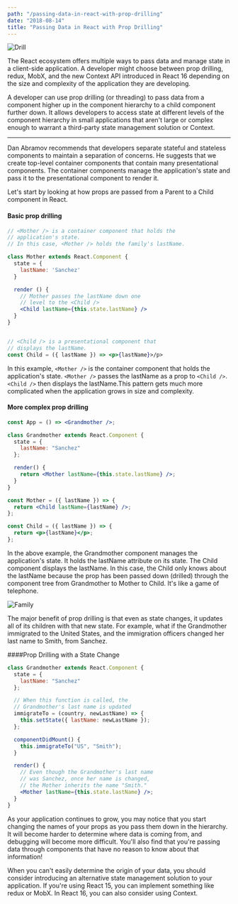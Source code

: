 ```yaml
---
path: "/passing-data-in-react-with-prop-drilling"
date: "2018-08-14"
title: "Passing Data in React with Prop Drilling"
---
```


![Drill](https://thepracticaldev.s3.amazonaws.com/i/m24vqp67i5vunluip6uy.jpg)

The React ecosystem offers multiple ways to pass data and manage state in a client-side application. A developer might choose between prop drilling, redux, MobX, and the new Context API introduced in React 16 depending on the size and complexity of the application they are developing.

A developer can use prop drilling (or threading) to pass data from a component higher up in the component hierarchy to a child component further down. It allows developers to access state at different levels of the component hierarchy in small applications that aren't large or complex enough to warrant a third-party state management solution or Context.

---

Dan Abramov recommends that developers separate stateful and stateless components to maintain a separation of concerns. He suggests that we create top-level container components that contain many presentational components. The container components manage the application's state and pass it to the presentational component to render it.

Let's start by looking at how props are passed from a Parent to a Child component in React.

#### Basic prop drilling

```jsx
// <Mother /> is a container component that holds the
// application's state.
// In this case, <Mother /> holds the family's lastName.

class Mother extends React.Component {
  state = {
    lastName: 'Sanchez'
  }

  render () {
    // Mother passes the lastName down one
    // level to the <Child />
    <Child lastName={this.state.lastName} />
  }
}


// <Child /> is a presentational component that
// displays the lastName.
const Child = ({ lastName }) => <p>{lastName}>/p>
```

In this example, `<Mother />` is the container component that holds the application's state. `<Mother />` passes the lastName as a prop to `<Child />`. `<Child />` then displays the lastName.This pattern gets much more complicated when the application grows in size and complexity.

#### More complex prop drilling

```jsx
const App = () => <Grandmother />;

class Grandmother extends React.Component {
  state = {
    lastName: "Sanchez"
  };

  render() {
    return <Mother lastName={this.state.lastName} />;
  }
}

const Mother = ({ lastName }) => {
  return <Child lastName={lastName} />;
};

const Child = ({ lastName }) => {
  return <p>{lastName}</p>;
};
```

In the above example, the Grandmother component manages the application's state. It holds the lastName attribute on its state. The Child component displays the lastName. In this case, the Child only knows about the lastName because the prop has been passed down (drilled) through the component tree from Grandmother to Mother to Child. It's like a game of telephone.

![Family](https://thepracticaldev.s3.amazonaws.com/i/ztx3uqe9w44q12c7oytz.jpg)

The major benefit of prop drilling is that even as state changes, it updates all of its children with that new state. For example, what if the Grandmother immigrated to the United States, and the immigration officers changed her last name to Smith, from Sanchez.

####Prop Drilling with a State Change

```jsx
class Grandmother extends React.Component {
  state = {
    lastName: "Sanchez"
  };

  // When this function is called, the
  // Grandmother's last name is updated
  immigrateTo = (country, newLastName) => {
    this.setState({ lastName: newLastName });
  };

  componentDidMount() {
    this.immigrateTo("US", "Smith");
  }

  render() {
    // Even though the Grandmother's last name
    // was Sanchez, once her name is changed,
    // the Mother inherits the name "Smith."
    <Mother lastName={this.state.lastName} />;
  }
}
```

As your application continues to grow, you may notice that you start changing the names of your props as you pass them down in the hierarchy. It will become harder to determine where data is coming from, and debugging will become more difficult. You'll also find that you're passing data through components that have no reason to know about that information!

When you can't easily determine the origin of your data, you should consider introducing an alternative state management solution to your application. If you're using React 15, you can implement something like redux or MobX. In React 16, you can also consider using Context.
